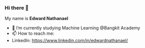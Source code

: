 ### Hi there 👋

My name is **Edward Nathanael**

- 🌱 I’m currently studying Machine Learning @Bangkit Academy
- 📫 How to reach me:
- LinkedIn: https://www.linkedin.com/in/edwardnathanael/

